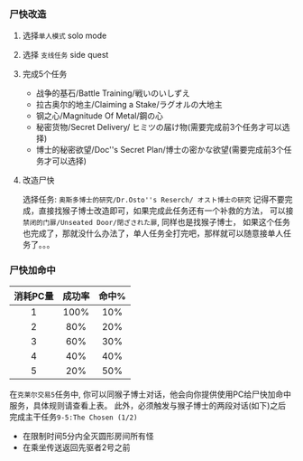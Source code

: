 
### 尸快改造
1. 选择`单人模式` solo mode
2. 选择 `支线任务` side quest
3. 完成5个任务
   
    * 战争的基石/Battle Training/戦いのいしずえ
    * 拉古奥尔的地主/Claiming a Stake/ラグオルの大地主
    * 钢之心/Magnitude Of Metal/鋼の心
    * 秘密货物/Secret Delivery/ ヒミツの届け物(需要完成前3个任务才可以选择)
    * 博士的秘密欲望/Doc''s Secret Plan/博士の密かな欲望(需要完成前3个任务才可以选择)
    
4. 改造尸快
   
   选择任务: `奥斯多博士的研究/Dr.Osto''s Reserch/ オスト博士の研究`
   记得不要完成，直接找猴子博士改造即可，如果完成此任务还有一个补救的方法，
   可以接`禁闭的门扉/Unseated Door/閉ざされた扉`, 同样也是找猴子博士，
   如果这个任务也完成了，那就没什么办法了，单人任务全打完吧，那样就可以随意接单人任务了。。。
   

### 尸快加命中

|消耗PC量|成功率|命中%|
|:---:|:---:|:---:|
|1|100%|10%|
|2|80%|20%|
|3|60%|30%|
|4|40%|40%|
|5|20%|50%|

在`克莱尔交易5`任务中, 你可以同猴子博士对话，他会向你提供使用PC给尸快加命中服务，具体规则请查看上表。
此外，必须触发与猴子博士的两段对话(如下)之后完成主干任务`9-5:The Chosen (1/2)`

* 在限制时间5分内全灭圆形房间所有怪
* 在乘坐传送返回先驱者2号之前